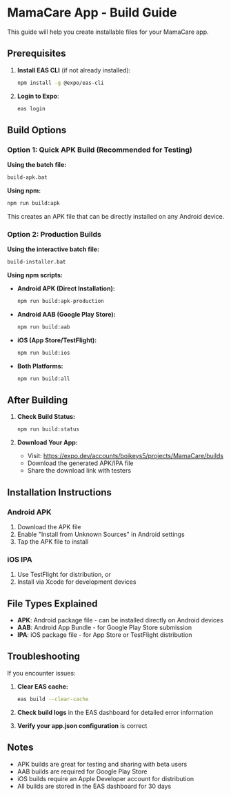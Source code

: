 # MamaCare App - Build Guide

This guide will help you create installable files for your MamaCare app.

## Prerequisites

1. **Install EAS CLI** (if not already installed):
   ```bash
   npm install -g @expo/eas-cli
   ```

2. **Login to Expo**:
   ```bash
   eas login
   ```

## Build Options

### Option 1: Quick APK Build (Recommended for Testing)

**Using the batch file:**
```bash
build-apk.bat
```

**Using npm:**
```bash
npm run build:apk
```

This creates an APK file that can be directly installed on any Android device.

### Option 2: Production Builds

**Using the interactive batch file:**
```bash
build-installer.bat
```

**Using npm scripts:**

- **Android APK (Direct Installation):**
  ```bash
  npm run build:apk-production
  ```

- **Android AAB (Google Play Store):**
  ```bash
  npm run build:aab
  ```

- **iOS (App Store/TestFlight):**
  ```bash
  npm run build:ios
  ```

- **Both Platforms:**
  ```bash
  npm run build:all
  ```

## After Building

1. **Check Build Status:**
   ```bash
   npm run build:status
   ```

2. **Download Your App:**
   - Visit: https://expo.dev/accounts/boikeys5/projects/MamaCare/builds
   - Download the generated APK/IPA file
   - Share the download link with testers

## Installation Instructions

### Android APK
1. Download the APK file
2. Enable "Install from Unknown Sources" in Android settings
3. Tap the APK file to install

### iOS IPA
1. Use TestFlight for distribution, or
2. Install via Xcode for development devices

## File Types Explained

- **APK**: Android package file - can be installed directly on Android devices
- **AAB**: Android App Bundle - for Google Play Store submission
- **IPA**: iOS package file - for App Store or TestFlight distribution

## Troubleshooting

If you encounter issues:

1. **Clear EAS cache:**
   ```bash
   eas build --clear-cache
   ```

2. **Check build logs** in the EAS dashboard for detailed error information

3. **Verify your app.json configuration** is correct

## Notes

- APK builds are great for testing and sharing with beta users
- AAB builds are required for Google Play Store
- iOS builds require an Apple Developer account for distribution
- All builds are stored in the EAS dashboard for 30 days
